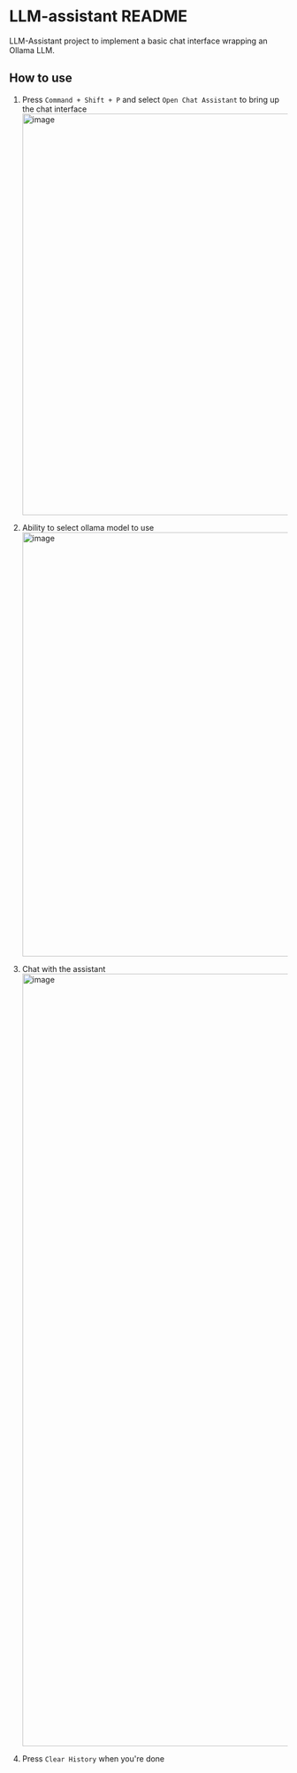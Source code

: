 # LLM-assistant README

LLM-Assistant project to implement a basic chat interface wrapping an Ollama LLM.

## How to use

1. Press `Command + Shift + P` and select `Open Chat Assistant` to bring up the chat interface
   <img width="725" alt="image" src="https://github.com/user-attachments/assets/4b9bb3b4-5312-44ee-b9c6-695caa54b3c1" />

2. Ability to select ollama model to use
   <img width="766" alt="image" src="https://github.com/user-attachments/assets/54b278c2-b690-41cf-a8d5-70eb811ed1bb" />

3. Chat with the assistant
   <img width="1395" alt="image" src="https://github.com/user-attachments/assets/fa4cf3f2-116f-401f-a610-a4cd8e13ed46" />

4. Press `Clear History` when you're done
